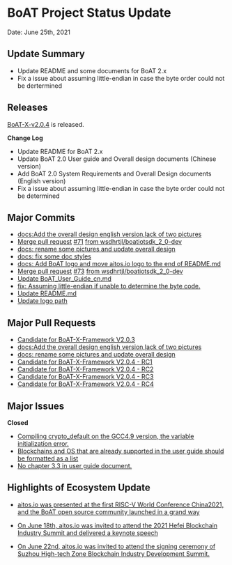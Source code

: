 # BoAT Project Status Update
Date: June 25th, 2021


## Update Summary
* Update README and some documents for BoAT 2.x
* Fix a issue about assuming little-endian in case the byte order could not be dertermined

## Releases
[BoAT-X-v2.0.4](https://github.com/aitos-io/BoAT-X-Framework/releases/tag/BoAT-X-v2.0.4) is released.

**Change Log**

- Update README for BoAT 2.x
- Update BoAT 2.0 User guide and Overall design documents (Chinese version)
- Add BoAT 2.0 System Requirements and Overall Design documents (English version)
- Fix a issue about assuming little-endian in case the byte order could not be determined


## Major Commits
* [docs:Add the overall design english version,lack of two pictures](https://github.com/aitos-io/BoAT-X-Framework/commit/48b9cb4d28f6517296df1708cd599901aee50209)
* [Merge pull request](https://github.com/aitos-io/BoAT-X-Framework/commit/850bfa6bec0a7148de418ed8fd67f697c6482d33) [#71](https://github.com/aitos-io/BoAT-X-Framework/pull/71) [from wsdhrtjl/boatiotsdk_2_0-dev](https://github.com/aitos-io/BoAT-X-Framework/commit/850bfa6bec0a7148de418ed8fd67f697c6482d33)
* [docs: rename some pictures and update overall design](https://github.com/aitos-io/BoAT-X-Framework/commit/5978ace32f0ab2e22f1687bdfc3acd0cc7ba0c85)
* [docs: fix some doc styles](https://github.com/aitos-io/BoAT-X-Framework/commit/874df8dd4da2a23df0e6c04ce6e1883b1605d6b3)
* [docs: Add BoAT logo and move aitos.io logo to the end of README.md](https://github.com/aitos-io/BoAT-X-Framework/commit/66b4469a606a81651a042330b62570458848646d)
* [Merge pull request](https://github.com/aitos-io/BoAT-X-Framework/commit/a63da267d6d9cfb20720080a1889c0259c710e52) [#73](https://github.com/aitos-io/BoAT-X-Framework/pull/73) [from wsdhrtjl/boatiotsdk_2_0-dev](https://github.com/aitos-io/BoAT-X-Framework/commit/a63da267d6d9cfb20720080a1889c0259c710e52)
* [Update BoAT_User_Guide_cn.md](https://github.com/aitos-io/BoAT-X-Framework/commit/bdf837b7a2646ad6f66c711a5848cb8368c08e76)
* [fix: Assuming little-endian if unable to determine the byte code.](https://github.com/aitos-io/BoAT-X-Framework/commit/93a864654e319c1e2f5e44f708be729e3c190d81)
* [Update README.md](https://github.com/aitos-io/BoAT-X-Framework/commit/d685fb8a237db451f4df596a30a5c826fd3b2b6b)
* [Update logo path](https://github.com/aitos-io/BoAT-X-Framework/commit/541f99f06612383a3309cf575699c79ce90c04fa)

## Major Pull Requests
* [Candidate for BoAT-X-Framework V2.0.3](https://github.com/aitos-io/BoAT-X-Framework/pull/70)
* [docs:Add the overall design english version,lack of two pictures](https://github.com/aitos-io/BoAT-X-Framework/pull/71)
* [docs: rename some pictures and update overall design](https://github.com/aitos-io/BoAT-X-Framework/pull/73)
* [Candidate for BoAT-X-Framework V2.0.4 - RC1](https://github.com/aitos-io/BoAT-X-Framework/pull/75)
* [Candidate for BoAT-X-Framework V2.0.4 - RC2](https://github.com/aitos-io/BoAT-X-Framework/pull/76)
* [Candidate for BoAT-X-Framework V2.0.4 - RC3](https://github.com/aitos-io/BoAT-X-Framework/pull/77)
* [Candidate for BoAT-X-Framework V2.0.4 - RC4](https://github.com/aitos-io/BoAT-X-Framework/pull/78)


## Major Issues

**Closed**

* [Compiling crypto_default on the GCC4.9 version, the variable initialization error.](https://github.com/aitos-io/BoAT-X-Framework/issues/68)
* [Blockchains and OS that are already supported in the user guide should be formatted as a list](https://github.com/aitos-io/BoAT-X-Framework/issues/72)
* [No chapter 3.3 in user guide document.](https://github.com/aitos-io/BoAT-X-Framework/issues/74)


## Highlights of Ecosystem Update
* [aitos.io was presented at the first RISC-V World Conference China2021, and the BoAT open source community launched in a grand way](https://mp.weixin.qq.com/s?__biz=MzU0NTk5NjE2OA==&mid=2247485799&idx=1&sn=c825cde3d453939a94d1981582863156&chksm=fb652580cc12ac96ca707755018f7d0f9180c64cc4c428f4195fefd97bc4143dada357b14bcf&token=300671686&lang=zh_CN#rd)

* [On June 18th, aitos.io was invited to attend the 2021 Hefei Blockchain Industry Summit and delivered a keynote speech](https://mp.weixin.qq.com/s?__biz=MzI2MDE5NDYzNA==&mid=2247486656&idx=1&sn=1a90212f03ffe3b8e04eb349c54e10dd&chksm=ea6c24e5dd1badf38efdebea6deecf0f6f87bb1ec60b6daac587a139a7fa71d2db2a9ff968df&token=16292888&lang=zh_CN#rd)

* [On June 22nd, aitos.io was invited to attend the signing ceremony of Suzhou High-tech Zone Blockchain Industry Development Summit.](https://mp.weixin.qq.com/s?__biz=MzI2MDE5NDYzNA==&mid=2247486674&idx=1&sn=1c0c8b610222816079ff19bf08269170&chksm=ea6c24f7dd1bade1092885d0af55d6d2aa72e7bf890cb01456537be699feb3811cf9784f68b6&token=16292888&lang=zh_CN#rd)

